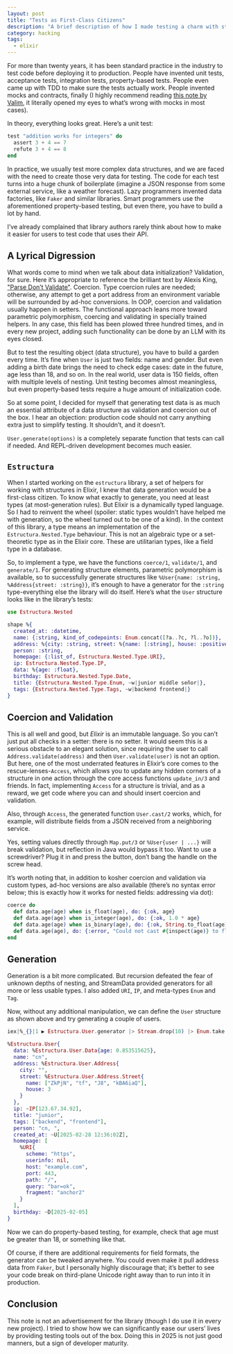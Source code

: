 ```yaml
---
layout: post
title: "Tests as First-Class Citizens"
description: "A brief description of how I made testing a charm with stream data generators supplied with my estructura library"
category: hacking
tags:
  - elixir
---
```


For more than twenty years, it has been standard practice in the industry to test code before deploying it to production. People have invented unit tests, acceptance tests, integration tests, property-based tests. People even came up with TDD to make sure the tests actually work. People invented mocks and contracts, finally (I highly recommend reading [this note by Valim](https://dev.to/plataformatec/mocks-and-explicit-contracts-5eap), it literally opened my eyes to what’s wrong with mocks in most cases).

In theory, everything looks great. Here’s a unit test:

```elixir
test "addition works for integers" do
  assert 3 + 4 == 7
  refute 3 + 4 == 8
end
```

In practice, we usually test more complex data structures, and we are faced with the need to create those very data for testing. The code for each test turns into a huge chunk of boilerplate (imagine a JSON response from some external service, like a weather forecast). Lazy programmers invented data factories, like `Faker` and similar libraries. Smart programmers use the aforementioned property-based testing, but even there, you have to build a lot by hand.

I’ve already complained that library authors rarely think about how to make it easier for users to test code that uses their API.

## A Lyrical Digression

What words come to mind when we talk about data initialization? Validation, for sure. Here it’s appropriate to reference the brilliant text by Alexis King, ["Parse Don’t Validate"](https://lexi-lambda.github.io/blog/2019/11/05/parse-don-t-validate/). Coercion. Type coercion rules are needed; otherwise, any attempt to get a port address from an environment variable will be surrounded by ad-hoc conversions. In OOP, coercion and validation usually happen in setters. The functional approach leans more toward parametric polymorphism, coercing and validating in specially trained helpers. In any case, this field has been plowed three hundred times, and in every new project, adding such functionality can be done by an LLM with its eyes closed.

But to test the resulting object (data structure), you have to build a garden every time. It’s fine when `User` is just two fields: name and gender. But even adding a birth date brings the need to check edge cases: date in the future, age less than 18, and so on. In the real world, user data is 150 fields, often with multiple levels of nesting. Unit testing becomes almost meaningless, but even property-based tests require a huge amount of initialization code.

So at some point, I decided for myself that generating test data is as much an essential attribute of a data structure as validation and coercion out of the box. I hear an objection: production code should not carry anything extra just to simplify testing. It shouldn’t, and it doesn’t.

`User.generate(options)` is a completely separate function that tests can call if needed. And REPL-driven development becomes much easier.

## `Estructura`

When I started working on the `estructura` library, a set of helpers for working with structures in Elixir, I knew that data generation would be a first-class citizen. To know what exactly to generate, you need at least types (at most-generation rules). But Elixir is a dynamically typed language. So I had to reinvent the wheel (spoiler: static types wouldn’t have helped me with generation, so the wheel turned out to be one of a kind). In the context of this library, a type means an implementation of the `Estructura.Nested.Type` behaviour. This is not an algebraic type or a set-theoretic type as in the Elixir core. These are utilitarian types, like a field type in a database.

So, to implement a type, we have the functions `coerce/1`, `validate/1`, and `generate/1`. For generating structure elements, parametric polymorphism is available, so to successfully generate structures like `%User{name: :string, %Address{street: :string}}`, it’s enough to have a generator for the `:string` type-everything else the library will do itself. Here’s what the `User` structure looks like in the library’s tests:

```elixir
use Estructura.Nested

shape %{
  created_at: :datetime,
  name: {:string, kind_of_codepoints: Enum.concat([?a..?c, ?l..?o])},
  address: %{city: :string, street: %{name: [:string], house: :positive_integer}},
  person: :string,
  homepage: {:list_of, Estructura.Nested.Type.URI},
  ip: Estructura.Nested.Type.IP,
  data: %{age: :float},
  birthday: Estructura.Nested.Type.Date,
  title: {Estructura.Nested.Type.Enum, ~w|junior middle señor|},
  tags: {Estructura.Nested.Type.Tags, ~w|backend frontend|}
}
```

## Coercion and Validation

This is all well and good, but _Elixir_ is an immutable language. So you can’t just put all checks in a setter: there is no setter. It would seem this is a serious obstacle to an elegant solution, since requiring the user to call `Address.validate(address)` and then `User.validate(user)` is not an option. But here, one of the most underrated features in Elixir’s core comes to the rescue-lenses-`Access`, which allows you to update any hidden corners of a structure in one action through the core access functions `update_in/3` and friends. In fact, implementing `Access` for a structure is trivial, and as a reward, we get code where you can and should insert coercion and validation.

Also, through `Access`, the generated function `User.cast/2` works, which, for example, will distribute fields from a JSON received from a neighboring service.

Yes, setting values directly through `Map.put/3` or `%User{user | ...}` will break validation, but reflection in Java would bypass it too. Want to use a screwdriver? Plug it in and press the button, don’t bang the handle on the screw head.

It’s worth noting that, in addition to kosher coercion and validation via custom types, ad-hoc versions are also available (there’s no syntax error below; this is exactly how it works for nested fields: addressing via dot):

```elixir
coerce do
  def data.age(age) when is_float(age), do: {:ok, age}
  def data.age(age) when is_integer(age), do: {:ok, 1.0 * age}
  def data.age(age) when is_binary(age), do: {:ok, String.to_float(age)}
  def data.age(age), do: {:error, "Could not cast #{inspect(age)} to float"}
end
```

## Generation

Generation is a bit more complicated. But recursion defeated the fear of unknown depths of nesting, and StreamData provided generators for all more or less usable types. I also added `URI`, `IP`, and meta-types `Enum` and `Tag`.

Now, without any additional manipulation, we can define the `User` structure as shown above and try generating a couple of users.

```elixir
iex|%_{}|1 ▶ Estructura.User.generator |> Stream.drop(10) |> Enum.take(1)

%Estructura.User{
  data: %Estructura.User.Data{age: 0.853515625},
  name: "cn",
  address: %Estructura.User.Address{
    city: "",
    street: %Estructura.User.Address.Street{
      name: ["ZkPjN", "tf", "J8", "kBA6iaQ"],
      house: 3
    }
  },
  ip: ~IP[123.67.34.92],
  title: "junior",
  tags: ["backend", "frontend"],
  person: "cn, ",
  created_at: ~U[2025-02-28 12:36:02Z],
  homepage: [
    %URI{
      scheme: "https",
      userinfo: nil,
      host: "example.com",
      port: 443,
      path: "/",
      query: "bar=ok",
      fragment: "anchor2"
    }
  ],
  birthday: ~D[2025-02-05]
}
```

Now we can do property-based testing, for example, check that age must be greater than 18, or something like that.

Of course, if there are additional requirements for field formats, the generator can be tweaked anywhere. You could even make it pull address data from `Faker`, but I personally highly discourage that; it’s better to see your code break on third-plane Unicode right away than to run into it in production.

## Conclusion

This note is not an advertisement for the library (though I do use it in every new project). I tried to show how we can significantly ease our users’ lives by providing testing tools out of the box. Doing this in 2025 is not just good manners, but a sign of developer maturity.

